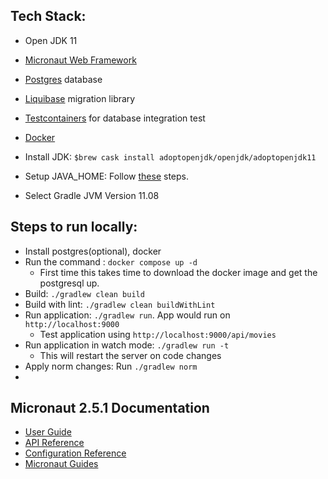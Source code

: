 ## Tech Stack:
- Open JDK 11
- [Micronaut Web Framework]((https://docs.micronaut.io/2.5.1/guide/index.html))
- [Postgres](https://www.postgresql.org/docs/12/index.html) database
- [Liquibase](https://www.liquibase.org/get-started/quickstart) migration library
- [Testcontainers](https://www.testcontainers.org/) for database integration test
- [Docker](https://docs.docker.com/get-started/overview/)

- Install JDK:
  `$brew cask install adoptopenjdk/openjdk/adoptopenjdk11`

- Setup JAVA_HOME: Follow [these](https://www.appsdeveloperblog.com/how-to-set-java_home-on-mac/) steps.
- Select Gradle JVM Version 11.08

## Steps to run locally:
- Install postgres(optional), docker
- Run the command : `docker compose up -d`
    - First time this takes time to download the docker image and get the postgresql up.
- Build: `./gradlew clean build`
- Build with lint: `./gradlew clean buildWithLint`
- Run application: `./gradlew run`. App would run on `http://localhost:9000`
    - Test application using `http://localhost:9000/api/movies`
- Run application in watch mode: `./gradlew run -t`
    - This will restart the server on code changes
- Apply norm changes: Run `./gradlew norm`
- 
## Micronaut 2.5.1 Documentation

- [User Guide](https://docs.micronaut.io/2.5.1/guide/index.html)
- [API Reference](https://docs.micronaut.io/2.5.1/api/index.html)
- [Configuration Reference](https://docs.micronaut.io/2.5.1/guide/configurationreference.html)
- [Micronaut Guides](https://guides.micronaut.io/index.html)
